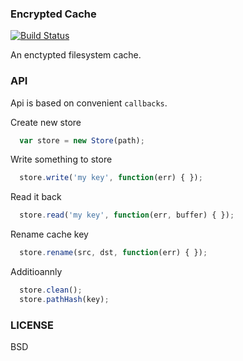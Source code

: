 ### Encrypted Cache 

[![Build Status](https://travis-ci.org/b37t1td/encrypted-cache.svg?branch=master)](https://travis-ci.org/b37t1td/encrypted-cache)

An enctypted filesystem cache.

### API

Api is based on convenient `callbacks`.

Create new store

```js
  var store = new Store(path);
```

Write something to store

```js
  store.write('my key', function(err) { });
```

Read it back

```js
  store.read('my key', function(err, buffer) { });
```

Rename cache key

```js
  store.rename(src, dst, function(err) { });
```

Additioannly

```js
  store.clean();
  store.pathHash(key);
```


### LICENSE

BSD
